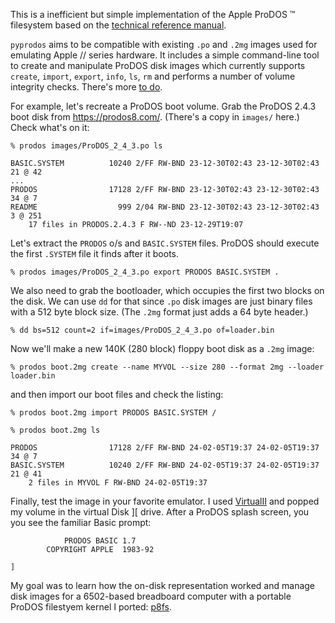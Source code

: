 This is a inefficient but simple implementation of the
Apple ProDOS :tm: filesystem based on the
[technical reference manual](https://prodos8.com/docs/techref/file-organization/).

`pyprodos` aims to be compatible with existing `.po` and `.2mg` images used
for emulating Apple // series hardware.
It includes a simple command-line tool to create and manipulate ProDOS disk images
which currently supports `create`, `import`, `export`, `info`, `ls`, `rm` and
performs a number of volume integrity checks.  There's more [to do](TODO.md).

For example, let's recreate a ProDOS boot volume.  Grab the ProDOS 2.4.3
boot disk from https://prodos8.com/.  (There's a copy in `images/` here.)
Check what's on it:

    % prodos images/ProDOS_2_4_3.po ls

    BASIC.SYSTEM          10240 2/FF RW-BND 23-12-30T02:43 23-12-30T02:43 21 @ 42
    ...
    PRODOS                17128 2/FF RW-BND 23-12-30T02:43 23-12-30T02:43 34 @ 7
    README                  999 2/04 RW-BND 23-12-30T02:43 23-12-30T02:43 3 @ 251
        17 files in PRODOS.2.4.3 F RW--ND 23-12-29T19:07

Let's extract the `PRODOS` o/s and `BASIC.SYSTEM` files.  ProDOS should execute
the first `.SYSTEM` file it finds after it boots.

    % prodos images/ProDOS_2_4_3.po export PRODOS BASIC.SYSTEM .

We also need to grab the bootloader, which occupies the first two blocks on the disk.
We can use `dd` for that since `.po` disk images are just binary files with a 512 byte
block size. (The `.2mg` format just adds a 64 byte header.)

    % dd bs=512 count=2 if=images/ProDOS_2_4_3.po of=loader.bin

Now we'll make a new 140K (280 block) floppy boot disk as a `.2mg` image:

    % prodos boot.2mg create --name MYVOL --size 280 --format 2mg --loader loader.bin

and then import our boot files and check the listing:

    % prodos boot.2mg import PRODOS BASIC.SYSTEM /

    % prodos boot.2mg ls

    PRODOS                17128 2/FF RW-BND 24-02-05T19:37 24-02-05T19:37 34 @ 7
    BASIC.SYSTEM          10240 2/FF RW-BND 24-02-05T19:37 24-02-05T19:37 21 @ 41
        2 files in MYVOL F RW-BND 24-02-05T19:37


Finally, test the image in your favorite emulator.  I used [VirtualII](https://www.virtualii.com/) and popped my volume in the virtual Disk ][ drive.   After a ProDOS splash screen, you you see the familiar Basic prompt:

                PRODOS BASIC 1.7
            COPYRIGHT APPLE  1983-92

    ]

My goal was to learn how the on-disk representation worked and manage
disk images for a 6502-based breadboard computer with a portable ProDOS
filestyem kernel I ported: [p8fs](https://github.com/patricksurry/p8fs).

